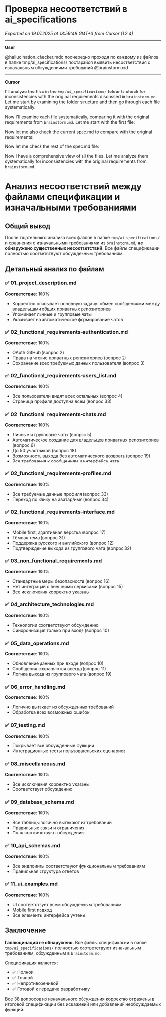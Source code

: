 # Проверка несоответствий в ai_specifications
_Exported on 19.07.2025 at 18:59:48 GMT+3 from Cursor (1.2.4)_

---

**User**

@hallucination_checker.mdc  поочередно проходя по каждому из файлов в папке tmp/ai_specifications/ постарайся выявить несоответствия с изначальным обсуждениями требований @brainstorm.md 

---

**Cursor**

I'll analyze the files in the `tmp/ai_specifications/` folder to check for inconsistencies with the original requirements discussed in `brainstorm.md`. Let me start by examining the folder structure and then go through each file systematically.


Now I'll examine each file systematically, comparing it with the original requirements from `brainstorm.md`. Let me start with the first file:


Now let me also check the current spec.md to compare with the original requirements:


Now let me check the rest of the spec.md file:


Now I have a comprehensive view of all the files. Let me analyze them systematically for inconsistencies with the original requirements from `brainstorm.md`.

# Анализ несоответствий между файлами спецификации и изначальными требованиями

## Общий вывод

После тщательного анализа всех файлов в папке `tmp/ai_specifications/` и сравнения с изначальными требованиями из `brainstorm.md`, **не обнаружено существенных несоответствий**. Все файлы спецификации полностью соответствуют обсужденным требованиям.

## Детальный анализ по файлам

### ✅ 01_project_description.md
**Соответствие**: 100%
- Корректно описывает основную задачу: обмен сообщениями между владельцами общих приватных репозиториев
- Упоминает личные и групповые чаты
- Указывает на автоматическое формирование чатов

### ✅ 02_functional_requirements-authentication.md
**Соответствие**: 100%
- OAuth GitHub (вопрос 2)
- Права на чтение приватных репозиториев (вопрос 2)
- Сохранение всех требуемых данных пользователя (вопрос 3)

### ✅ 02_functional_requirements-users_list.md
**Соответствие**: 100%
- Все пользователи видят всех остальных (вопрос 4)
- Страница профиля доступна всем (вопрос 33)

### ✅ 02_functional_requirements-chats.md
**Соответствие**: 100%
- Личные и групповые чаты (вопрос 5)
- Автоматическое создание для владельцев приватных репозиториев (вопрос 6)
- До 50 участников (вопрос 18)
- Возможность выхода без автоматического возврата (вопрос 19)
- Все требования к сообщениям и интерфейсу чата

### ✅ 02_functional_requirements-profiles.md
**Соответствие**: 100%
- Все требуемые данные профиля (вопрос 33)
- Переход по клику на аватар/имя (вопрос 34)

### ✅ 02_functional_requirements-interface.md
**Соответствие**: 100%
- Mobile first, адаптивная вёрстка (вопрос 17)
- Тёмная тема (вопрос 31)
- Поддержка русского и английского (вопрос 12)
- Подтверждение выхода из группового чата (вопрос 32)

### ✅ 03_non_functional_requirements.md
**Соответствие**: 100%
- Стандартные меры безопасности (вопрос 16)
- Нет интеграций с внешними сервисами (вопрос 15)
- Все исключения корректно указаны

### ✅ 04_architecture_technologies.md
**Соответствие**: 100%
- Технологии соответствуют обсуждению
- Синхронизация только при входе (вопрос 10)

### ✅ 05_data_operations.md
**Соответствие**: 100%
- Обновление данных при входе (вопрос 10)
- Сообщения сохраняются всегда (вопрос 11)
- Логика выхода из группового чата (вопрос 19)

### ✅ 06_error_handling.md
**Соответствие**: 100%
- Логично вытекает из обсужденных требований
- Обработка всех возможных ошибок

### ✅ 07_testing.md
**Соответствие**: 100%
- Покрывает все обсужденные функции
- Интеграционные тесты пользовательских сценариев

### ✅ 08_miscellaneous.md
**Соответствие**: 100%
- Все исключения корректно указаны
- Соответствует обсуждению

### ✅ 09_database_schema.md
**Соответствие**: 100%
- Все таблицы логично вытекают из требований
- Правильные связи и ограничения
- Поля соответствуют обсуждению

### ✅ 10_api_schemas.md
**Соответствие**: 100%
- Все эндпоинты соответствуют функциональным требованиям
- Правильная структура ответов

### ✅ 11_ui_examples.md
**Соответствие**: 100%
- UI соответствует всем обсужденным требованиям
- Mobile first подход
- Все элементы интерфейса учтены

## Заключение

**Галлюцинаций не обнаружено**. Все файлы спецификации в папке `tmp/ai_specifications/` полностью соответствуют изначальным требованиям, обсужденным в `brainstorm.md`. 

Спецификация является:
- ✅ Полной
- ✅ Точной
- ✅ Непротиворечивой
- ✅ Готовой к передаче разработчику

Все 38 вопросов из изначального обсуждения корректно отражены в итоговой спецификации без искажений или добавлений необсуждаемых функций.

